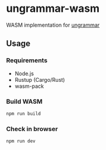 # ungrammar-wasm

WASM implementation for [ungrammar](https://github.com/rust-analyzer/ungrammar)

## Usage

### Requirements

- Node.js
- Rustup (Cargo/Rust)
- wasm-pack

### Build WASM

```sh
npm run build
```

### Check in browser

```sh
npm run dev
```
